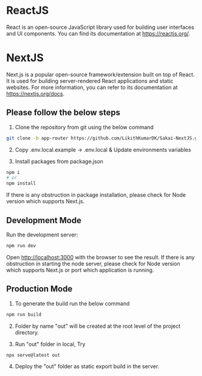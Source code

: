 # ReactJS

React is an open-source JavaScript library used for building user interfaces and UI components. You can find its documentation at https://reactjs.org/.

# NextJS

Next.js is a popular open-source framework/extension built on top of React. It is used for building server-rendered React applications and static websites. For more information, you can refer to its documentation at https://nextjs.org/docs.

## Please follow the below steps

1. Clone the repository from git using the below command

```bash
git clone -b app-router https://github.com/LikithKumarDK/Sakai-NextJS.git
```

2. Copy .env.local.example -> .env.local & Update environments variables

3. Install packages from package.json

```bash
npm i
# or
npm install
```

If there is any obstruction in package installation, please check for Node version which supports Next.js.

## Development Mode

Run the development server:

```bash
npm run dev
```

Open [http://localhost:3000](http://localhost:3000) with the browser to see the result.
If there is any obstruction in starting the node server, please check for Node version which supports Next.js or port which application is  running.

## Production Mode

1. To generate the build run the below command

```bash
npm run build
```

2. Folder by name "out" will be created at the root level of the project directory.

3. Run "out" folder in local, Try

```bash
npx serve@latest out
```

4. Deploy the "out" folder as static export build in the server.
